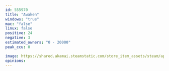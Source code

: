 ```yaml
---
id: 555970
title: "Awaken"
windows: "true"
mac: "false"
linux: false
positive: 24
negative: 3
estimated_owners: "0 - 20000"
peak_ccu: 0

image: https://shared.akamai.steamstatic.com/store_item_assets/steam/apps/555970/header.jpg?t=1513983702
opinions:
---
```

